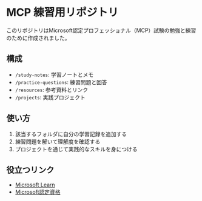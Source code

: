 # MCP 練習用リポジトリ

このリポジトリはMicrosoft認定プロフェッショナル（MCP）試験の勉強と練習のために作成されました。

## 構成

- `/study-notes`: 学習ノートとメモ
- `/practice-questions`: 練習問題と回答
- `/resources`: 参考資料とリンク
- `/projects`: 実践プロジェクト

## 使い方

1. 該当するフォルダに自分の学習記録を追加する
2. 練習問題を解いて理解度を確認する
3. プロジェクトを通じて実践的なスキルを身につける

## 役立つリンク

- [Microsoft Learn](https://learn.microsoft.com/ja-jp/)
- [Microsoft認定資格](https://learn.microsoft.com/ja-jp/certifications/)